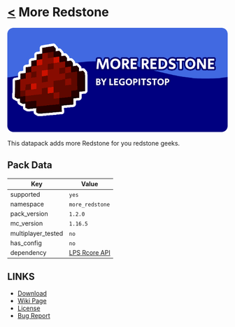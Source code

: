 # [<](../README.md) More Redstone

![alt](banner.png)

This datapack adds more Redstone for you redstone geeks.

## Pack Data

| Key                | Value                                                                                                 |
| ------------------ | ----------------------------------------------------------------------------------------------------- |
| supported          | `yes`                                                                                                 |
| namespace          | `more_redstone`                                                                                       |
| pack_version       | `1.2.0`                                                                                               |
| mc_version         | `1.16.5`                                                                                              |
| multiplayer_tested | `no`                                                                                                  |
| has_config         | `no`                                                                                                  |
| dependency         | [LPS Rcore API](https://www.curseforge.com/minecraft/customization/legopitstops-recipe-core-datapack) |

## LINKS

- [Download](https://www.curseforge.com/minecraft/customization/more-redstone-datapack)
- [Wiki Page](https://github.com/legopitstop/Datapacks/wiki)
- [License](https://legopitstop.weebly.com/legopitstops-common-license-v2.html)
- [Bug Report](https://github.com/legopitstop/Datapacks/issues)
